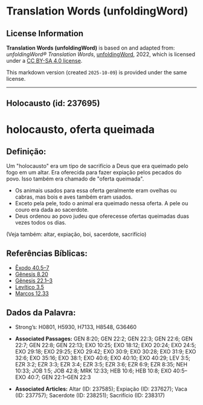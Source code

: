 # Translation Words (unfoldingWord)

## License Information

**Translation Words (unfoldingWord)** is based on and adapted from: _unfoldingWord® Translation Words_, [unfoldingWord](https://unfoldingword.org/utw), 2022, which is licensed under a [CC BY-SA 4.0 license](https://creativecommons.org/licenses/by-sa/4.0/legalcode.en).

This markdown version (created `2025-10-09`) is provided under the same license.



--------------------------------

## Holocausto (id: 237695)

holocausto, oferta queimada
===========================

Definição:
----------

Um "holocausto" era um tipo de sacrifício a Deus que era queimado pelo fogo em um altar. Era oferecida para fazer expiação pelos pecados do povo. Isso também era chamado de "oferta queimada".

* Os animais usados para essa oferta geralmente eram ovelhas ou cabras, mas bois e aves também eram usados.
* Exceto pela pele, todo o animal era queimado nessa oferta. A pele ou couro era dada ao sacerdote.
* Deus ordenou ao povo judeu que oferecesse ofertas queimadas duas vezes todos os dias.

(Veja também: altar, expiação, boi, sacerdote, sacrifício)

Referências Bíblicas:
---------------------

* [Êxodo 40\.5–7](https://ref.ly/Exod40:5-Exod40:7)
* [Gênesis 8\.20](https://ref.ly/Gen8:20)
* [Gênesis 22\.1–3](https://ref.ly/Gen22:1-Gen22:3)
* [Levítico 3\.5](https://ref.ly/Lev3:5)
* [Marcos 12\.33](https://ref.ly/Mark12:33)

Dados da Palavra:
-----------------

* Strong’s: H0801, H5930, H7133, H8548, G36460

* **Associated Passages:** GEN 8:20; GEN 22:2; GEN 22:3; GEN 22:6; GEN 22:7; GEN 22:8; GEN 22:13; EXO 10:25; EXO 18:12; EXO 20:24; EXO 24:5; EXO 29:18; EXO 29:25; EXO 29:42; EXO 30:9; EXO 30:28; EXO 31:9; EXO 32:6; EXO 35:16; EXO 38:1; EXO 40:6; EXO 40:10; EXO 40:29; LEV 3:5; EZR 3:2; EZR 3:3; EZR 3:4; EZR 3:5; EZR 3:6; EZR 6:9; EZR 8:35; NEH 10:33; JOB 1:5; JOB 42:8; MRK 12:33; HEB 10:6; HEB 10:8; EXO 40:5–EXO 40:7; GEN 22:1–GEN 22:3
* **Associated Articles:** Altar (ID: 237585); Expiação (ID: 237627); Vaca (ID: 237757); Sacerdote (ID: 238251); Sacrifício (ID: 238317)

